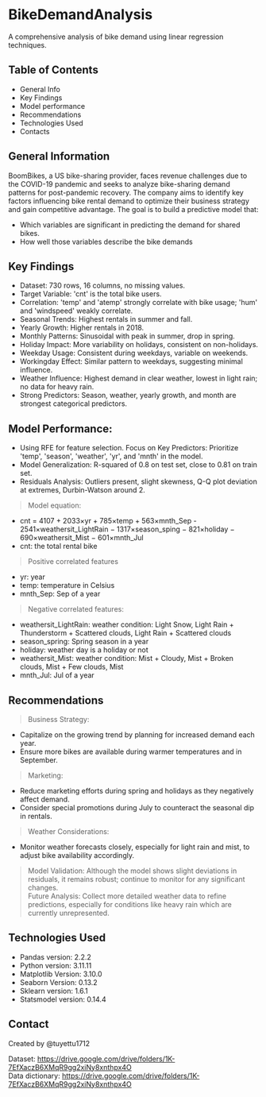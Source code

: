 # BikeDemandAnalysis
A comprehensive analysis of bike demand using linear regression techniques. 

## Table of Contents
* General Info
* Key Findings
* Model performance
* Recommendations
* Technologies Used
* Contacts

## General Information
BoomBikes, a US bike-sharing provider, faces revenue challenges due to the COVID-19 pandemic and seeks to analyze bike-sharing demand patterns for post-pandemic recovery. The company aims to identify key factors influencing bike rental demand to optimize their business strategy and gain competitive advantage. The goal is to build a predictive model that:
* Which variables are significant in predicting the demand for shared bikes.
* How well those variables describe the bike demands

## Key Findings
* Dataset: 730 rows, 16 columns, no missing values.
* Target Variable: 'cnt' is the total bike users.
* Correlation: 'temp' and 'atemp' strongly correlate with bike usage; 'hum' and 'windspeed' weakly correlate.
* Seasonal Trends: Highest rentals in summer and fall.
* Yearly Growth: Higher rentals in 2018.
* Monthly Patterns: Sinusoidal with peak in summer, drop in spring.
* Holiday Impact: More variability on holidays, consistent on non-holidays.
* Weekday Usage: Consistent during weekdays, variable on weekends.
* Workingday Effect: Similar pattern to weekdays, suggesting minimal influence.
* Weather Influence: Highest demand in clear weather, lowest in light rain; no data for heavy rain.
* Strong Predictors: Season, weather, yearly growth, and month are strongest categorical predictors.

## Model Performance: 
* Using RFE for feature selection. Focus on Key Predictors: Prioritize 'temp', 'season', 'weather', 'yr', and 'mnth' in the model.
* Model Generalization: R-squared of 0.8 on test set, close to 0.81 on train set.
* Residuals Analysis: Outliers present, slight skewness, Q-Q plot deviation at extremes, Durbin-Watson around 2.
> Model equation:
* cnt = 4107 + 2033×yr + 785×temp + 563×mnth_Sep - 2541×weathersit_LightRain − 1317×season_sping − 821×holiday − 690×weathersit_Mist − 601×mnth_Jul 
* cnt: the total rental bike
> Positive correlated features
* yr: year
* temp: temperature in Celsius
* mnth_Sep: Sep of a year
> Negative correlated features:
* weathersit_LightRain: weather condition: Light Snow, Light Rain + Thunderstorm + Scattered clouds, Light Rain + Scattered clouds
* season_spring: Spring season in a year
* holiday: weather day is a holiday or not
* weathersit_Mist: weather condition: Mist + Cloudy, Mist + Broken clouds, Mist + Few clouds, Mist
* mnth_Jul: Jul of a year

## Recommendations
> Business Strategy:
* Capitalize on the growing trend by planning for increased demand each year.
* Ensure more bikes are available during warmer temperatures and in September.
> Marketing:
* Reduce marketing efforts during spring and holidays as they negatively affect demand.
* Consider special promotions during July to counteract the seasonal dip in rentals.
> Weather Considerations:
* Monitor weather forecasts closely, especially for light rain and mist, to adjust bike availability accordingly.
> Model Validation: Although the model shows slight deviations in residuals, it remains robust; continue to monitor for any significant changes. <br>
> Future Analysis: Collect more detailed weather data to refine predictions, especially for conditions like heavy rain which are currently unrepresented.

## Technologies Used
- Pandas version: 2.2.2
- Python version: 3.11.11 
- Matplotlib Version: 3.10.0
- Seaborn Version: 0.13.2
- Sklearn version: 1.6.1
- Statsmodel version: 0.14.4

## Contact
Created by @tuyettu1712

Dataset: https://drive.google.com/drive/folders/1K-7EfXaczB6XMqR9gg2xiNy8xnthpx4O <br>
Data dictionary: https://drive.google.com/drive/folders/1K-7EfXaczB6XMqR9gg2xiNy8xnthpx4O 
